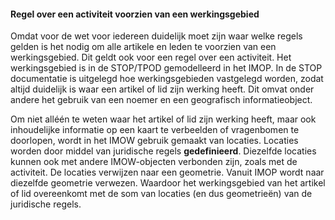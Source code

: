 ﻿#### Regel over een activiteit voorzien van een werkingsgebied

Omdat voor de wet voor iedereen duidelijk moet zijn waar welke regels gelden is
het nodig om alle artikele en leden te voorzien van een werkingsgebied. Dit geldt ook voor
een regel over een activiteit. Het werkingsgebied is in de STOP/TPOD
gemodelleerd in het IMOP. In de STOP documentatie is uitgelegd hoe
werkingsgebieden vastgelegd worden, zodat altijd duidelijk is waar een artikel
of lid zijn werking heeft. Dit omvat onder andere het gebruik van een noemer en
een geografisch informatieobject.

Om niet alléén te weten waar het artikel of lid zijn werking heeft, maar ook
inhoudelijke informatie op een kaart te verbeelden of vragenbomen te doorlopen,
wordt in het IMOW gebruik gemaakt van locaties. Locaties worden door middel van
juridische regels **gedefinieerd**. Diezelfde locaties kunnen ook met andere
IMOW-objecten verbonden zijn, zoals met de activiteit. De locaties verwijzen naar een geometrie. 
Vanuit IMOP wordt naar diezelfde geometrie verwezen. Waardoor het werkingsgebied van het artikel
of lid overeenkomt met de som van locaties (en dus geometrieën) van de juridische regels. 
